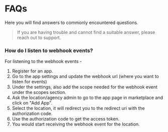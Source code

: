 # FAQs

Here you will find answers to commonly encountered questions.

> If you are having trouble and cannot find a suitable answer, please reach out to support.

### How do I listen to webhook events?

For listening to the webhook events -

1. Register for an app.
2. Go to the app settings and update the webhook url (where you want to listen for events)
3. Under the settings, also add the scope needed for the webhook event under the scopes section.
4. Ask the location/agency admin to go to the app page in marketplace and click on "Add App".
5. Select the location, it will redirect you to the redirect uri with the authorization code.
6. Use the authorization code to get the access token.
7. You would start receiving the webhook event for the location.
